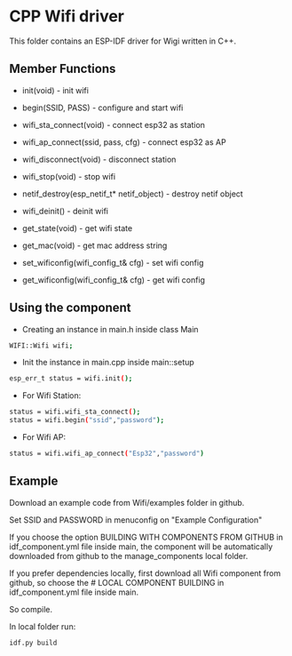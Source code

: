 # CPP Wifi driver
This folder contains an ESP-IDF driver for Wigi written in C++.

## Member Functions
- init(void) - init wifi

- begin(SSID, PASS) - configure and start wifi

- wifi_sta_connect(void) - connect esp32 as station

- wifi_ap_connect(ssid, pass, cfg) - connect esp32 as AP

- wifi_disconnect(void) - disconnect station

- wifi_stop(void) - stop wifi

- netif_destroy(esp_netif_t* netif_object) - destroy netif object

- wifi_deinit() - deinit wifi

- get_state(void) - get wifi state

- get_mac(void) - get mac address string

- set_wificonfig(wifi_config_t& cfg) - set wifi config

- get_wificonfig(wifi_config_t& cfg) - get wifi config



## Using the component
- Creating an instance in main.h inside class Main
```bash
WIFI::Wifi wifi;
``````

- Init the instance in main.cpp inside main::setup
```bash
esp_err_t status = wifi.init();
``````
- For Wifi Station:
```bash
status = wifi.wifi_sta_connect();
status = wifi.begin("ssid","password");
```

- For Wifi AP:
```bash
status = wifi.wifi_ap_connect("Esp32","password")
```

## Example
Download an example code from Wifi/examples folder in github.

Set SSID and PASSWORD in menuconfig on "Example Configuration"

If you choose the option BUILDING WITH COMPONENTS FROM GITHUB in idf_component.yml file inside main, the component will be automatically downloaded from github to the manage_components local folder.

If you prefer dependencies locally, first download all Wifi component from github, so choose the # LOCAL COMPONENT BUILDING  in idf_component.yml file inside main. 

So compile.

In local folder run:
```bash
idf.py build
```
















